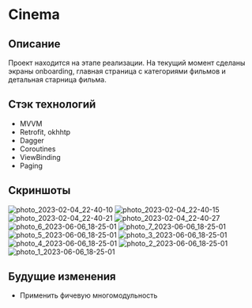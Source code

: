 # Cinema

## Описание
Проект находится на этапе реализации. На текущий момент сделаны экраны onboarding, главная страница с категориями фильмов и детальная старница фильма.

## Стэк технологий
- MVVM
- Retrofit, okhhtp
- Dagger
- Coroutines
- ViewBinding
- Paging

## Скриншоты
![photo_2023-02-04_22-40-10](https://user-images.githubusercontent.com/96061286/216779203-8c4729a4-93e5-4997-be8c-131de31ad20d.jpg)
![photo_2023-02-04_22-40-15](https://user-images.githubusercontent.com/96061286/216779208-98e2bc87-6894-4979-ac9f-965f878d69f0.jpg)
![photo_2023-02-04_22-40-21](https://user-images.githubusercontent.com/96061286/216779191-06ad8228-bea3-481a-b3ea-f8a6ce6da280.jpg)
![photo_2023-02-04_22-40-27](https://user-images.githubusercontent.com/96061286/216779200-60746b39-ecbf-47e6-8d78-272325f1fedf.jpg)
![photo_6_2023-06-06_18-25-01](https://github.com/GrigoryKharchenko/Cinema/assets/96061286/bb6a449c-b01a-4d21-a8b2-d44a0ab5c6e0)
![photo_7_2023-06-06_18-25-01](https://github.com/GrigoryKharchenko/Cinema/assets/96061286/3799b0d9-c84c-4036-8dce-6778cbed72f0)
![photo_5_2023-06-06_18-25-01](https://github.com/GrigoryKharchenko/Cinema/assets/96061286/3bd64adb-fcc2-488e-8df4-cd311c703e62)
![photo_3_2023-06-06_18-25-01](https://github.com/GrigoryKharchenko/Cinema/assets/96061286/f9eff7d6-0a58-4f9c-99a1-bb10aa42b65b)
![photo_4_2023-06-06_18-25-01](https://github.com/GrigoryKharchenko/Cinema/assets/96061286/4f05a505-1b02-4abc-a056-a402aa8a0897)
![photo_2_2023-06-06_18-25-01](https://github.com/GrigoryKharchenko/Cinema/assets/96061286/081c6fbc-95a4-47f9-94f5-24a5f67be8b7)
![photo_1_2023-06-06_18-25-01](https://github.com/GrigoryKharchenko/Cinema/assets/96061286/93e99054-1f0d-420e-99f6-56cdb4e27fd3)

## Будущие изменения
- Применить фичевую многомодульность 
